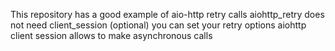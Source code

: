 This repository has a good example of aio-http retry calls
aiohttp_retry does not need client_session (optional)
you can set your retry options
aiohttp client session allows to make asynchronous calls
